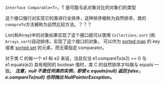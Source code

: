 `Interface Comparable<T>`，T 是可能与此对象对比的对象们的类型

这个接口强行对实现它的类进行全排序，这种排序被称为自然排序，类的`comapreTo`方法被称为自然比较方法。？？？

List(和Array)中的对象如果实现了这个接口就可以使用 `Collections.sort` (和 `Arrays.sort`)自动排序。实现了这个接口的对象，
可以作为 [sorted map](https://docs.oracle.com/javase/8/docs/api/java/util/SortedMap.html) 的 key 或者
[sorted set](https://docs.oracle.com/javase/8/docs/api/java/util/SortedSet.html) 的元素，而无需指定 comparator。


对于类 C 的每一个 e1 和 e2 来说，当且仅当 e1.compareTo(e2) == 0 与 e1.equals(e2) 具有相同的 boolean 值时，类 C 的自然排序才叫做与 equals 一致。
***注意，null 不是任何类的实例，即使 e.equals(null) 返回 false，e.compareTo(null) 也将抛出 NullPointerException。***
